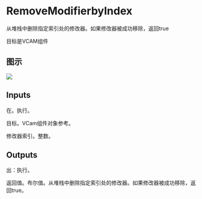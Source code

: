 # RemoveModifierbyIndex

从堆栈中删除指定索引处的修改器。如果修改器被成功移除，返回true

目标是VCAM组件

## 图示

![]($-20221218-21291233.png)

## Inputs

在。执行。

目标。VCam组件对象参考。

修改器索引。整数。  

## Outputs

出：执行。

返回值。布尔值。从堆栈中删除指定索引处的修改器。如果修改器被成功移除，返回true。
